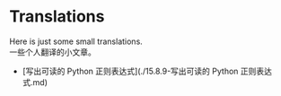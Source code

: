 # Translations

Here is just some small translations.  
一些个人翻译的小文章。  

- [写出可读的 Python 正则表达式](./15.8.9-写出可读的 Python 正则表达式.md)
